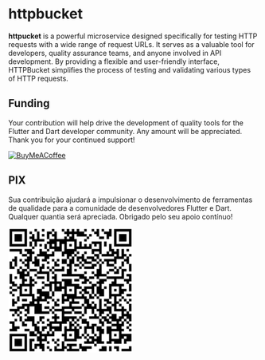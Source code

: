 # httpbucket

**httpucket** is a powerful microservice designed specifically for testing HTTP
requests with a wide range of request URLs. It serves as a valuable tool for
developers, quality assurance teams, and anyone involved in API development. By
providing a flexible and user-friendly interface, HTTPBucket simplifies the
process of testing and validating various types of HTTP requests.

## Funding

Your contribution will help drive the development of quality tools for the
Flutter and Dart developer community. Any amount will be appreciated. Thank you
for your continued support!

[![BuyMeACoffee](https://www.buymeacoffee.com/assets/img/guidelines/download-assets-sm-2.svg)](https://www.buymeacoffee.com/edufolly)

## PIX

Sua contribuição ajudará a impulsionar o desenvolvimento de ferramentas de
qualidade para a comunidade de desenvolvedores Flutter e Dart. Qualquer quantia
será apreciada. Obrigado pelo seu apoio contínuo!

[![PIX](helpers/pix.png)](https://nubank.com.br/pagar/2bt2q/RBr4Szfuwr)

